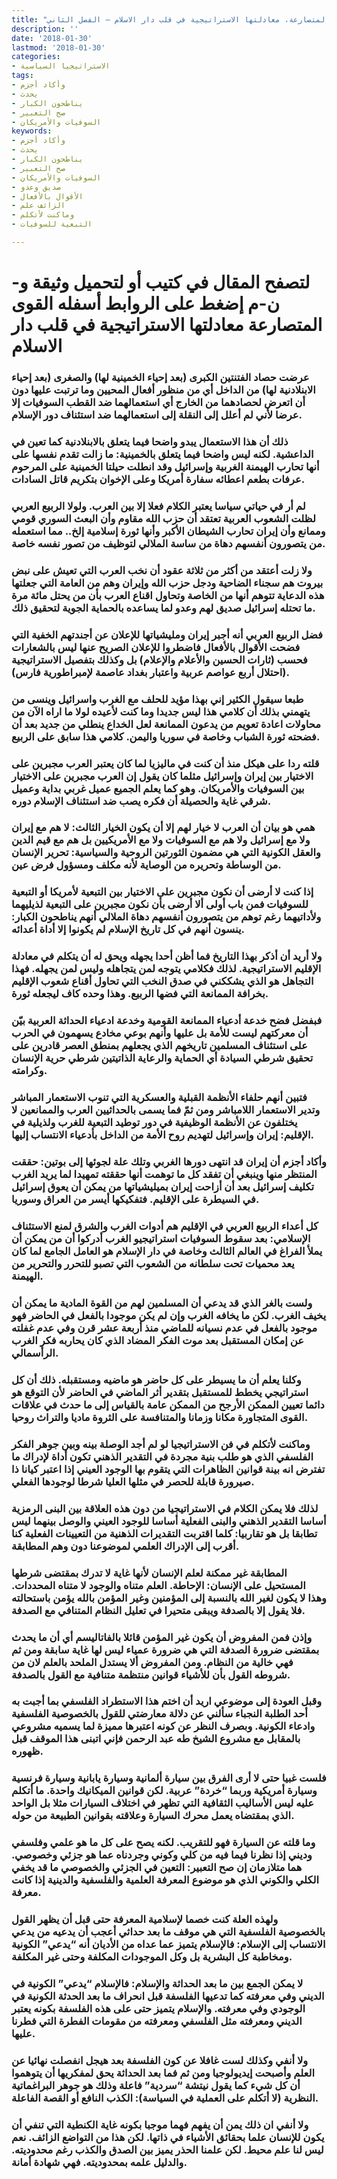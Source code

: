 ```yaml
---
title: "القوى المتصارعة، معادلتها الاستراتيجية في قلب دار الاسلام – الفصل الثاني"
description: ''
date: '2018-01-30'
lastmod: '2018-01-30'
categories:
- الاستراتيجيا السياسية
tags:
- وأكاد أجزم
- يحدث
- يناطحون الكبار
- صح التعبير
- السوفيات والأمريكان
keywords:
- وأكاد أجزم
- يحدث
- يناطحون الكبار
- صح التعبير
- السوفيات والأمريكان
- صديق وعدو
- الأقوال بالأفعال
- الزائف علم
- وماكنت لأتكلم
- التبعية للسوفيات

---
```

# **لتصفح المقال في كتيب أو لتحميل وثيقة و-ن-م إضغط على الروابط أسفله** **القوى المتصارعة معادلتها الاستراتيجية في قلب دار الاسلام**

### عرضت حصاد الفتنتين الكبرى (بعد إحياء الخمينية لها) والصغرى (بعد إحياء الابنلادنية لها) من الداخل أي من منظور أفعال المحيين وما ترتبت عليها دون أن اتعرض لحصادهما من الخارج أي استعمالهما ضد القطب السوفيات إلا عرضا لأني لم أعلل إلى النقلة إلى استعمالهما ضد استئناف دور الإسلام.

### ذلك أن هذا الاستعمال يبدو واضحا فيما يتعلق بالابنلادنية كما تعين في الداعشية. لكنه ليس واضحا فيما يتعلق بالخمينية: ما زالت تقدم نفسها على أنها تحارب الهيمنة الغربية وإسرائيل وقد انطلت حيلتا الخمينية على المرحوم عرفات بطعم اعطائه سفارة أمريكا وعلى الإخوان بتكريم قاتل السادات.

### لم أر في حياتي سياسا يعتبر الكلام فعلا إلا بين العرب. ولولا الربيع العربي لظلت الشعوب العربية تعتقد أن حزب الله مقاوم وأن البعث السوري قومي وممانع وأن إيران تحارب الشيطان الأكبر وأنها ثورة إسلامية إلخ.. مما استعمله من يتصورون أنفسهم دهاة من ساسة الملالي لتوظيف من تصور نفسه خاصة.

### ولا زلت أعتقد من أكثر من ثلاثة عقود أن نخب العرب التي تعيش على نبض بيروت هم سجناء الضاحية ودجل حزب الله وإيران وهم من العامة التي جعلتها هذه الدعاية تتوهم أنها من الخاصة وتحاول اقناع العرب بأن من يحتل مائة مرة ما تحتله إسرائيل صديق لهم وعدو لما يساعده بالحماية الجوية لتحقيق ذلك.

### فضل الربيع العربي أنه أجبر إيران ومليشياتها للإعلان عن أجندتهم الخفية التي فضحت الأقوال بالأفعال فاضطروا للإعلان الصريح عنها ليس بالشعارات فحسب (ثارات الحسين والأعلام والإعلام) بل وكذلك بتفصيل الاستراتيجية (احتلال أربع عواصم عربية واعتبار بغداد عاصمة لإمبراطورية فارس).

### طبعا سيقول الكثير إني بهذا مؤيد للحلف مع الغرب واسرائيل وينسى من يتهمني بذلك أن كلامي هذا ليس جديدا وما كنت لأعيده لولا ما اراه الآن من محاولات اعادة تعويم من يدعون الممانعة لعل الخداع ينطلي من جديد بعد أن فضحته ثورة الشباب وخاصة في سوريا واليمن. كلامي هذا سابق على الربيع.

### قلته ردا على هيكل منذ أن كنت في ماليزيا لما كان يعتبر العرب مجبرين على الاختيار بين إيران وإسرائيل مثلما كان يقول إن العرب مجبرين على الاختيار بين السوفيات والأمريكان. وهو كما يعلم الجميع عميل غربي بداية وعميل شرقي غاية والحصيلة أن فكره يصب ضد استئناف الإسلام دوره.

### همي هو بيان أن العرب لا خيار لهم إلا أن يكون الخيار الثالث: لا هم مع إيران ولا مع إسرائيل ولا هم مع السوفيات ولا مع الأمريكيين بل هم مع قيم الدين والعقل الكونية التي هي مضمون الثورتين الروحية والسياسية: تحرير الإنسان من الوساطة وتحريره من الوصاية لأنه مكلف ومسؤول فرض عين.

### إذا كنت لا أرضى أن نكون مجبرين على الاختيار بين التبعية لأمريكا أو التبعية للسوفيات فمن باب أولى ألا أرضى بأن نكون مجبرين على التبعية لذيليهما ولأداتيهما رغم توهم من يتصورون أنفسهم دهاة الملالي أنهم يناطحون الكبار: ينسون أنهم في كل تاريخ الإسلام لم يكونوا إلا أداة أعدائه.

### ولا أريد أن أذكر بهذا التاريخ فما أظن أحدا يجهله ويحق له أن يتكلم في معادلة الإقليم الاستراتيجية. لذلك فكلامي يتوجه لمن يتجاهله وليس لمن يجهله. فهذا التجاهل هو الذي يشككني في صدق النخب التي تحاول أقناع شعوب الإقليم بخرافة الممانعة التي فضها الربيع. وهذا وحده كاف ليجعله ثورة.

### فبفضل فضح خدعة أدعياء الممانعة القومية وخدعة ادعياء الحداثة العربية بيّن أن معركتهم ليست للأمة بل عليها وأنهم بوعي مخادع يسهمون في الحرب على استئناف المسلمين تاريخهم الذي يجعلهم بمنطق العصر قادرين على تحقيق شرطي السيادة أي الحماية والرعاية الذاتيتين شرطي حرية الإنسان وكرامته.

### فتبين أنهم حلفاء الأنظمة القبلية والعسكرية التي تنوب الاستعمار المباشر وتدير الاستعمار اللامباشر ومن ثمّ فما يسمى بالحداثيين العرب والممانعين لا يختلفون عن الأنظمة الوظيفية في دور توطيد التبعية للغرب ولذيلية في الإقليم: إيران وإسرائيل لتهديم روح الأمة من الداخل بأدعياء الانتساب إليها.

### وأكاد أجزم أن إيران قد انتهى دورها الغربي وتلك علة لجوئها إلى بوتين: حققت المنتظر منها وينبغي أن تفقد كل ما توهمت أنها حققته تمهيدا لما يريد الغرب تكليف إسرائيل بعد أن أزاحت إيران بميليشياتها من يمكن أن يعوق إسرائيل في السيطرة على الإقليم. فتفكيكها أيسر من العراق وسوريا.

### كل أعداء الربيع العربي في الإقليم هم أدوات الغرب والشرق لمنع الاستئناف الإسلامي: بعد سقوط السوفيات استراتيجيو الغرب أدركوا أن من يمكن أن يملأ الفراغ في العالم الثالث وخاصة في دار الإسلام هو العامل الجامع لما كان يعد محميات تحت سلطانه من الشعوب التي تصبو للتحرر والتحرير من الهيمنة.

### ولست بالغر الذي قد يدعي أن المسلمين لهم من القوة المادية ما يمكن أن يخيف الغرب. لكن ما يخافه الغرب وإن لم يكن موجودا بالفعل في الحاضر فهو موجود بالفعل في عدم نسيانه للماضي منذ أربعة عشر قرن وفي عدم غفلته عن إمكان المستقبل بعد موت الفكر المضاد الذي كان يحاربه فكر الغرب الرأسمالي.

### وكلنا يعلم أن ما يسيطر على كل حاضر هو ماضيه ومستقبله. ذلك أن كل استراتيجي يخطط للمستقبل بتقدير أثر الماضي في الحاضر لأن التوقع هو دائما تعيين الممكن الأرجح من الممكن عامة بالقياس إلى ما حدث في علاقات القوى المتجاورة مكانا وزمانا والمتنافسة على الثروة ماديا والتراث روحيا.

### وماكنت لأتكلم في فن الاستراتيجيا لو لم أجد الوصلة بينه وبين جوهر الفكر الفلسفي الذي هو طلب بنية مجردة في التقدير الذهني تكون أداة لإدراك ما تفترض انه بينة قوانين الظاهرات التي يتقوم بها الوجود العيني إذا اعتبر كيانا ذا صيرورة قابلة للحصر في مثلها العليا شرطا لوجودها الفعلي.

### لذلك فلا يمكن الكلام في الاستراتيجيا من دون هذه العلاقة بين البنى الرمزية أساسا التقدير الذهني والبنى الفعلية أساسا للوجود العيني والوصل بينهما ليس تطابقا بل هو تقاربيا: كلما اقتربت التقديرات الذهنية من التعيينات الفعلية كنا أقرب إلى الإدراك العلمي لموضوعنا دون وهم المطابقة.

### المطابقة غير ممكنة لعلم الإنسان لأنها غاية لا تدرك بمقتضى شرطها المستحيل على الإنسان: الإحاطة. العلم متناه والوجود لا متناه المحددات. وهذا لا يكون لغير الله بالنسبة إلى المؤمنين وغير المؤمن بالله يؤمن باستحالته فلا يقول إلا بالصدفة ويبقى متحيرا في تعليل النظام المتنافي مع الصدفة.

### وإذن فمن المفروض أن يكون غير المؤمن قائلا بالفاتاليسم أي أن ما يحدث بمقتضى ضرورة الصدفة التي هي ضرورة عمياء ليس لها غاية سابقة ومن ثم فهي خالية من النظام. ومن المفروض ألا يستدل الملحد بالعلم لان من شروطه القول بأن للأشياء قوانين منتظمة متنافية مع القول بالصدفة.

### وقبل العودة إلى موضوعي اريد أن اختم هذا الاستطراد الفلسفي بما أجبت به أحد الطلبة النجباء سألني عن دلالة معارضتي للقول بالخصوصية الفلسفية وادعاء الكونية. وبصرف النظر عن كونه اعتبرها مميزة لما يسميه مشروعي بالمقابل مع مشروع الشيخ طه عبد الرحمن فإني اتبنى هذا الموقف قبل ظهوره.

### فلست غبيا حتى لا أرى الفرق بين سيارة ألمانية وسيارة يابانية وسيارة فرنسية وسيارة أمريكية وربما “خردة” عربية. لكن قوانين الميكانيك واحدة. ما أتكلم عليه ليس الأساليب الثقافية التي تظهر في اختلاف السيارات مثلا بل الواحد الذي بمقتضاه يعمل محرك السيارة وعلاقته بقوانين الطبيعة من حوله.

### وما قلته عن السيارة فهو للتقريب. لكنه يصح على كل ما هو علمي وفلسفي وديني إذا نظرنا فيما فيه من كلي وكوني وجردناه عما هو جزئي وخصوصي. هما متلازمان إن صح التعبير: التعين في الجزئي والخصوصي ما قد يخفي الكلي والكوني الذي هو موضوع المعرفة العلمية والفلسفية والدينية إذا كانت معرفة.

### ولهذه العلة كنت خصما لإسلامية المعرفة حتى قبل أن يظهر القول بالخصوصية الفلسفية التي هي موقف ما بعد حداثي أعجب أن يدعيه من يدعي الانتساب إلى الإسلام: فالإسلام يتميز عما عداه من الأديان أنه “يدعي” الكونية ومخاطبة كل البشرية بل وكل الموجودات المكلفة وحتى غير المكلفة.

### لا يمكن الجمع بين ما بعد الحداثة والإسلام: فالإسلام “يدعي” الكونية في الديني وفي معرفته كما تدعيها الفلسفة قبل انحراف ما بعد الحدثة الكونية في الوجودي وفي معرفته. والإسلام يتميز حتى على هذه الفلسفة بكونه يعتبر الديني ومعرفته مثل الفلسفي ومعرفته من مقومات الفطرة التي فطرنا عليها.

### ولا أنفي وكذلك لست غافلا عن كون الفلسفة بعد هيجل انفصلت نهائيا عن العلم وأصبحت إيديولوجيا ومن ثم فما بعد الحداثة يحق لمفكريها أن يتوهموا أن كل شيء كما يقول نيتشة “سردية” فاعلة وذلك هو جوهر البراغماتية النظرية (لا أتكلم على العملية في السياسة): الكذب النافع أو القصة الفاعلة.

### ولا أنفي ان ذلك يمن أن يفهم فهما موجبا بكونه غاية الكنطية التي تنفي أن يكون للإنسان علما بحقائق الأشياء في ذاتها. لكن هذا من التواضع الزائف. نعم ليس لنا علم محيط. لكن علمنا الحذر يميز بين الصدق والكذب رغم محدوديته. والدليل علمه بمحدوديته. فهي شهادة أمانة.

###